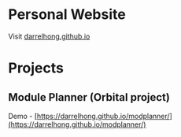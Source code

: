 # Personal Website
Visit [darrelhong.github.io](https://darrelhong.github.io)

# Projects

## Module Planner (Orbital project)

Demo - [https://darrelhong.github.io/modplanner/](https://darrelhong.github.io/modplanner/)
